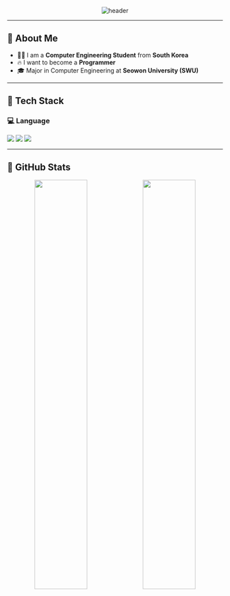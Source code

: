 <!-- Header -->
<p align="center">
  <img src="https://capsule-render.vercel.app/api?type=waving&color=gradient&height=300&section=header&text=반가워요&fontSize=40" alt="header" />
</p>

---

## 👀 About Me
- 🙋‍♀️ I am a **Computer Engineering Student** from **South Korea**
- 🔥 I want to become a **Programmer**
- 🎓 Major in Computer Engineering at **Seowon University (SWU)**

---

## 🧱 Tech Stack

### 💻 Language
<img src="https://img.shields.io/badge/Python-3776AB?style=flat-square&logo=Python&logoColor=white"/>  
<img src="https://img.shields.io/badge/C-A8B9CC?&style=flat-square&logo=C&logoColor=white"/>  
<img src="https://img.shields.io/badge/JavaScript-F7DF1E?style=flat-square&logo=JavaScript&logoColor=black"/>

---

## 🤔 GitHub Stats

<p align="center">
  <img src="https://github-readme-stats.vercel.app/api?username=victory-swu&show_icons=true&theme=tokyonight" width="49.5%"/>
  <img src="https://github-readme-stats.vercel.app/api/top-langs/?username=victory-swu&layout=compact&theme=tokyonight" width="49.5%"/>
</p>


<!--
**victory-swu/victory-swu** is a ✨ _special_ ✨ repository because its `README.md` (this file) appears on your GitHub profile.

Here are some ideas to get you started:
- Hi there 👋
- 🔭 I’m currently working on ...
- 🌱 I’m currently learning ...
- 👯 I’m looking to collaborate on ...
- 🤔 I’m looking for help with ...
- 💬 Ask me about ...
- 📫 How to reach me: ...
- 😄 Pronouns: ...
- ⚡ Fun fact: ...
-->
